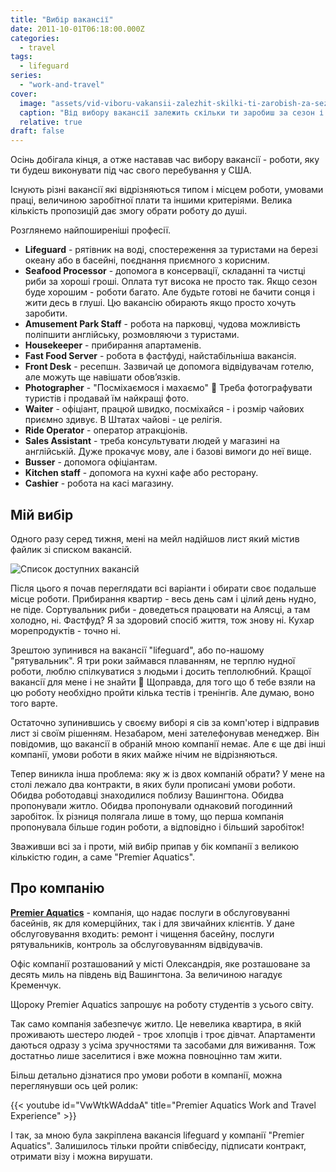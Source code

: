 ```yaml
---
title: "Вибір вакансії"
date: 2011-10-01T06:18:00.000Z
categories:
  - travel
tags:
  - lifeguard
series:
  - "work-and-travel"
cover:
  image: "assets/vid-viboru-vakansii-zalezhit-skilki-ti-zarobish-za-sezon-i-yak-provedesh-lito-7d89.jpg"
  caption: "Від вибору вакансії залежить скільки ти заробиш за сезон і як проведеш літо"
  relative: true
draft: false
---
```


Осінь добігала кінця, а отже наставав час вибору вакансії - роботи, яку ти будеш виконувати під час свого перебування у США.

Існують різні вакансії які відрізняються типом і місцем роботи, умовами праці, величиною заробітної плати та іншими критеріями. Велика кількість пропозицій дає змогу обрати роботу до душі.

Розглянемо найпоширеніші професії.

- **Lifeguard** - рятівник на воді, спостереження за туристами на березі океану або в басейні, поєднання приємного з корисним.
- **Seafood Processor** - допомога в консервації, складанні та чистці риби за хороші гроші. Оплата тут висока не просто так. Якщо сезон буде хорошим - роботи багато. Але будьте готові не бачити сонця і жити десь в глуші. Цю вакансію обирають якщо просто хочуть заробити.
- **Amusement Park Staff** - робота на парковці, чудова можливість поліпшити англійську, розмовляючи з туристами.
- **Housekeeper** - прибирання апартаменів.
- **Fast Food Server** - робота в фастфуді, найстабільніша вакансія.
- **Front Desk** - ресепшн. Зазвичай це допомога відвідувачам готелю, але можуть ще навішати обов’язків.
- **Photographer** - "Посміхаємося і махаємо" 🙂 Треба фотографувати туристів і продавай їм найкращі фото.
- **Waiter** - офіціант, працюй швидко, посміхайся - і розмір чайових приємно здивує. В Штатах чайові - це релігія.
- **Ride Operator** - оператор атракціонів.
- **Sales Assistant** - треба консультувати людей у магазині на англійській. Дуже прокачує мову, але і базові вимоги до неї вище.
- **Busser** - допомога офіціантам.
- **Kitchen staff** - допомога на кухні кафе або ресторану.
- **Cashier** - робота на касі магазину.

## **Мій вибір**

Одного разу серед тижня, мені на мейл надійшов лист який містив файлик зі списком вакансій.

![Список доступних вакансій](assets/spisok-dostupnih-vakansii-3ee8.jpg "Список доступних вакансій")

Після цього я почав переглядати всі варіанти і обирати своє подальше місце роботи. Прибирання квартир - весь день сам і цілий день нудно, не піде. Сортувальник риби - доведеться працювати на Алясці, а там холодно, ні. Фастфуд? Я за здоровий спосіб життя, тож знову ні. Кухар морепродуктів - точно ні.

Зрештою зупинився на вакансії "lifeguard", або по-нашому "рятувальник". Я три роки займався плаванням, не терплю нудної роботи, люблю спілкуватися з людьми і досить теплолюбний. Кращої вакансії для мене і не знайти 🙂 Щоправда, для того що б тебе взяли на цю роботу необхідно пройти кілька тестів і тренінгів. Але думаю, воно того варте.

Остаточно зупинившись у своєму виборі я сів за комп'ютер і відправив лист зі своїм рішенням. Незабаром, мені зателефонував менеджер. Він повідомив, що вакансії в обраній мною компанії немає. Але є ще дві інші компанії, умови роботи в яких майже нічим не відрізняються.

Тепер виникла інша проблема: яку ж із двох компаній обрати? У мене на столі лежало два контракти, в яких були прописані умови роботи. Обидва роботодавці знаходилися поблизу Вашингтона. Обидва пропонували житло. Обидва пропонували однаковий погодинний заробіток. Їх різниця полягала лише в тому, що перша компанія пропонувала більше годин роботи, а відповідно і більший заробіток!

Зваживши всі за і проти, мій вибір припав у бік компанії з великою кількістю годин, а саме "Premier Aquatics".

## Про компанію

[**Premier Aquatics**](https://www.premieraquatics.com) - компанія, що надає послуги в обслуговуванні басейнів, як для комерційних, так і для звичайних клієнтів. У дане обслуговування входить: ремонт і чищення басейну, послуги рятувальників, контроль за обслуговуванням відвідувачів.

Офіс компанії розташований у місті Олександрія, яке розташоване за десять миль на південь від Вашингтона. За величиною нагадує Кременчук.

Щороку Premier Aquatics запрошує на роботу студентів з усього світу.

Так само компанія забезпечує житло. Це невелика квартира, в якій проживають шестеро людей - троє хлопців і троє дівчат. Апартаменти даються одразу з усіма зручностями та засобами для виживання. Тож достатньо лише заселитися і вже можна повноцінно там жити.

Більш детально дізнатися про умови роботи в компанії, можна переглянувши ось цей ролик:

{{< youtube id="VwWtkWAddaA" title="Premier Aquatics Work and Travel Experience" >}}

І так, за мною була закріплена вакансія lifeguard у компанії "Premier Aquatics". Залишилось тільки пройти співбесіду, підписати контракт, отримати візу і можна вирушати.
